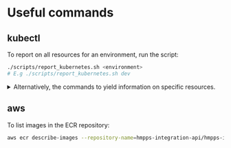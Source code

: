 # Useful commands

## kubectl

To report on all resources for an environment, run the script:

```bash
./scripts/report_kubernetes.sh <environment>
# E.g ./scripts/report_kubernetes.sh dev
```

<details>
  <summary>Alternatively, the commands to yield information on specific resources.</summary>
  <br>

To get ingress information for a namespace:

```bash
kubectl get ingress -n <namespace>
```

To get a list of all services for a namespace:

```bash
kubectl get service -n <namespace>
```

To get a list of all deployments for a namespace:

```bash
kubectl get deployment -n <namespace>
```

To get a list of all pods for a namespace:

```bash
kubectl get pod -n <namespace>
```

To get detailed information on a specific pod:

```bash
kubectl describe pod <podname> -n <namespace>
```

To view logs of a pod:

```bash
kubectl logs <pod-name> -n <namespace>
```

To monitor all pod logs in a namespace at once
```bash
kubectl get pods --show-labels -n <namespace>
kubectl logs -n <namespace> -l pod-template-hash=<hash> -f 
````

To perform a command within a pod:

```bash
kubectl exec <pod-name> -c <container-name> -n <namespace> <command>
# E.g. kubectl exec hmpps-integration-api-5b8f4f9699-wbwgf -c hmpps-integration-api -n hmpps-integration-api-dev -- curl http://localhost:8080/
```

To delete all ingress, services, pods and deployments:

```bash
kubectl delete pod,svc,deployment,ingress --all -n <namespace>
```

</details>

## aws

To list images in the ECR repository:

```bash
aws ecr describe-images --repository-name=hmpps-integration-api/hmpps-integration-api-<environment>-ecr
```
